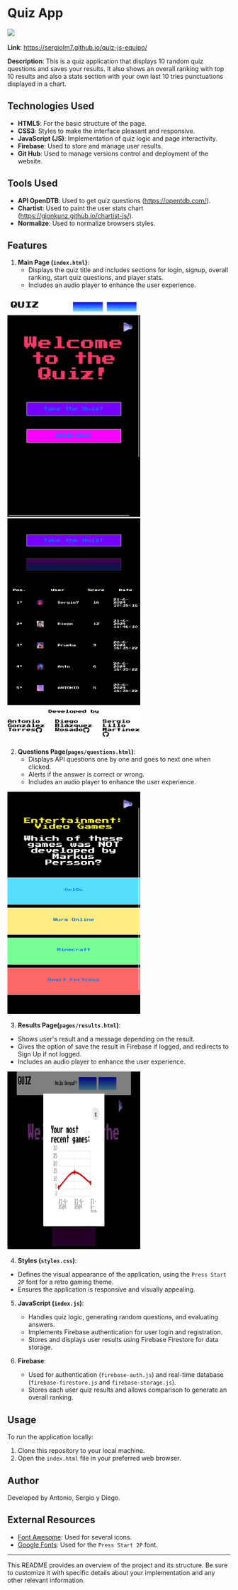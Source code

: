 # Quiz App
<a href="https://sergiolm7.github.io/quiz-js-equipo/" target="_blank"> <img src="./assets/images/banner-quiz.jpg"/></a> 

**Link**: https://sergiolm7.github.io/quiz-js-equipo/

**Description**: This is a quiz application that displays 10 random quiz questions and saves your results. It also shows an overall ranking with top 10 results and also a stats section with your own last 10 tries punctuations displayed in a chart.

## Technologies Used

- **HTML5**: For the basic structure of the page.
- **CSS3**: Styles to make the interface pleasant and responsive.
- **JavaScript (JS)**: Implementation of quiz logic and page interactivity.
- **Firebase**: Used to store and manage user results.
- **Git Hub**: Used to manage versions control and deployment of the website.

## Tools Used

- **API OpenDTB**: Used to get quiz questions (https://opentdb.com/).
- **Chartist**: Used to paint the user stats chart (https://gionkunz.github.io/chartist-js/).
- **Normalize**: Used to normalize browsers styles.

## Features

1. **Main Page (`index.html`)**:
   - Displays the quiz title and includes sections for login, signup, overall ranking, start quiz questions, and player stats.
   - Includes an audio player to enhance the user experience.
<img src="./assets/images/home.jpeg" width=300px; height=500px;/>
<img src="./assets/images/ranking.jpeg" width=300px; height=500px;/>

2. **Questions Page(`pages/questions.html`)**:
   - Displays API questions one by one and goes to next one when clicked.
   - Alerts if the answer is correct or wrong.
   - Includes an audio player to enhance the user experience.
<img src="./assets/images/questions.jpeg" width=300px; height=500px;/>

3.  **Results Page(`pages/results.html`)**:
   - Shows user's result and a message depending on the result.
   - Gives the option of save the result in Firebase if logged, and redirects to Sign Up if not logged.
   - Includes an audio player to enhance the user experience.
<img src="./assets/images/chart.jpeg" width=300px; height=400px;/>

4.   **Styles (`styles.css`)**:
   - Defines the visual appearance of the application, using the `Press Start 2P` font for a retro gaming theme.
   - Ensures the application is responsive and visually appealing.

5. **JavaScript (`index.js`)**:
   - Handles quiz logic, generating random questions, and evaluating answers.
   - Implements Firebase authentication for user login and registration.
   - Stores and displays user results using Firebase Firestore for data storage.

6. **Firebase**:
   - Used for authentication (`firebase-auth.js`) and real-time database (`firebase-firestore.js` and `firebase-storage.js`).
   - Stores each user quiz results and allows comparison to generate an overall ranking.

## Usage

To run the application locally:
1. Clone this repository to your local machine.
2. Open the `index.html` file in your preferred web browser.

## Author

Developed by Antonio, Sergio y Diego.

## External Resources
- [Font Awesome](https://fontawesome.com): Used for several icons.
- [Google Fonts](https://fonts.google.com): Used for the `Press Start 2P` font.

---

This README provides an overview of the project and its structure. Be sure to customize it with specific details about your implementation and any other relevant information.
